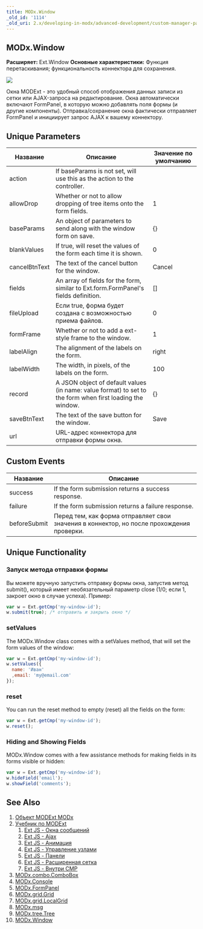 ```yaml
---
title: MODx.Window
_old_id: '1114'
_old_uri: 2.x/developing-in-modx/advanced-development/custom-manager-pages/modext/modx.window
---
```


## MODx.Window

**Расширяет:** Ext.Window
**Основные характеристики:** Функция перетаскивания; функциональность коннектора для сохранения.

![](/download/attachments/18678082/modx-window.png?version=1&modificationDate=1303411582000)

Окна MODExt - это удобный способ отображения данных записи из сетки или AJAX-запроса на редактирование. Окна автоматически включают FormPanel, в которую можно добавлять поля формы (и другие компоненты). Отправка/сохранение окна фактически отправляет FormPanel и инициирует запрос AJAX к вашему коннектору.

## Unique Parameters

Название | Описание | Значение по умолчанию
--- | --- | ---
action | If baseParams is not set, will use this as the action to the controller. | 
allowDrop | Whether or not to allow dropping of tree items onto the form fields. | 1
baseParams | An object of parameters to send along with the window form on save. | {}
blankValues | If true, will reset the values of the form each time it is shown. | 0
cancelBtnText | The text of the cancel button for the window. | Cancel
fields | An array of fields for the form, similar to Ext.form.FormPanel's fields definition. | []
fileUpload | Если true, форма будет создана с возможностью приема файлов. | 0
formFrame | Whether or not to add a ext-style frame to the window. | 1
labelAlign | The alignment of the labels on the form. | right
labelWidth | The width, in pixels, of the labels on the form. | 100
record | A JSON object of default values (in name: value format) to set to the form when first loading the window. | {}
saveBtnText | The text of the save button for the window. | Save
url | URL-адрес коннектора для отправки формы окна. | 

## Custom Events

Название | Описание
--- | ---
success | If the form submission returns a success response.
failure | If the form submission returns a failure response.
beforeSubmit | Перед тем, как форма отправляет свои значения в коннектор, но после прохождения проверки.

## Unique Functionality

### Запуск метода отправки формы

Вы можете вручную запустить отправку формы окна, запустив метод submit(), который имеет необязательный параметр close (1/0; если 1, закроет окно в случае успеха). Пример:

```javascript
var w = Ext.getCmp('my-window-id');
w.submit(true); /* отправить и закрыть окно */
```

### setValues

The MODx.Window class comes with a setValues method, that will set the form values of the window:

```javascript
var w = Ext.getCmp('my-window-id');
w.setValues({
  name: 'Иван'
  ,email: 'my@email.com'
});
```

### reset

You can run the reset method to empty (reset) all the fields on the form:

```javascript
var w = Ext.getCmp('my-window-id');
w.reset();
```

### Hiding and Showing Fields

MODx.Window comes with a few assistance methods for making fields in its forms visible or hidden:

```javascript
var w = Ext.getCmp('my-window-id');
w.hideField('email');
w.showField('comments');
```

## See Also

1. [Объект MODExt MODx](extending-modx/custom-manager-pages/modext/modext-modx-object)
2. [Учебник по MODExt ](extending-modx/custom-manager-pages/modext/modext-tutorials)
    1. [Ext JS - Окна сообщений](extending-modx/custom-manager-pages/modext/modext-tutorials/1.-ext-js-tutorial-message-boxes)
    2. [Ext JS - Ajax](extending-modx/custom-manager-pages/modext/modext-tutorials/2.-ext-js-tutorial-ajax-include)
    3. [Ext JS - Анимация](extending-modx/custom-manager-pages/modext/modext-tutorials/3.-ext-js-tutorial-animation)
    4. [Ext JS - Управление узлами](extending-modx/custom-manager-pages/modext/modext-tutorials/4.-ext-js-tutorial-manipulating-nodes)
    5. [Ext JS - Панели](extending-modx/custom-manager-pages/modext/modext-tutorials/5.-ext-js-tutorial-panels)
    6. [Ext JS - Расширенная сетка](extending-modx/custom-manager-pages/modext/modext-tutorials/7.-ext-js-tutoral-advanced-grid)
    7. [Ext JS - Внутри CMP](extending-modx/custom-manager-pages/modext/modext-tutorials/8.-ext-js-tutorial-inside-a-cmp)
3. [MODx.combo.ComboBox](extending-modx/custom-manager-pages/modext/modx.combo.combobox)
4. [MODx.Console](extending-modx/custom-manager-pages/modext/modx.console)
5. [MODx.FormPanel](extending-modx/custom-manager-pages/modext/modx.formpanel)
6. [MODx.grid.Grid](extending-modx/custom-manager-pages/modext/modx.grid.grid)
7. [MODx.grid.LocalGrid](extending-modx/custom-manager-pages/modext/modx.grid.localgrid)
8. [MODx.msg](extending-modx/custom-manager-pages/modext/modx.msg)
9. [MODx.tree.Tree](extending-modx/custom-manager-pages/modext/modx.tree.tree)
10. [MODx.Window](extending-modx/custom-manager-pages/modext/modx.window)
